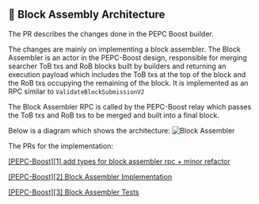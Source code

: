 ## 📝 Block Assembly Architecture

The PR describes the changes done in the PEPC Boost builder.

The changes are mainly on implementing a block assembler. The Block Assembler is an actor in the PEPC-Boost design, responsible for merging searcher ToB txs and RoB blocks built by builders and returning an execution payload which includes the ToB txs at the top of the block and the RoB txs occupying the remaining of the block. It is implemented as an RPC similar to `ValidateBlockSubmissionV2`

The Block Assembler RPC is called by the PEPC-Boost relay which passes the ToB txs and RoB txs to be merged and built into a final block.

Below is a diagram which shows the architecture:
![Block Assembler](https://raw.githubusercontent.com/bharath-123/pepc-boost-docs/main/diagrams/BlockAssembler.png)


The PRs for the implementation:

[[PEPC-Boost][1] add types for block assembler rpc + minor refactor](https://github.com/bharath-123/pepc-boost-builder/pull/7)

[[PEPC-Boost][2] Block Assembler Implementation](https://github.com/bharath-123/pepc-boost-builder/pull/9)

[[PEPC-Boost][3] Block Assembler Tests](https://github.com/bharath-123/pepc-boost-builder/pull/11)

